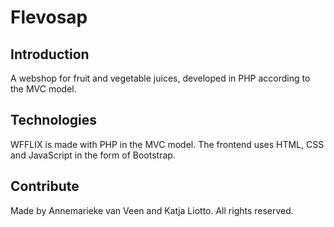 # Flevosap
## Introduction 
A webshop for fruit and vegetable juices, developed in PHP according to the MVC model.

## Technologies
WFFLIX is made with PHP in the MVC model. The frontend uses HTML, CSS and JavaScript in the form of Bootstrap.

## Contribute
Made by Annemarieke van Veen and Katja Liotto. All rights reserved.

